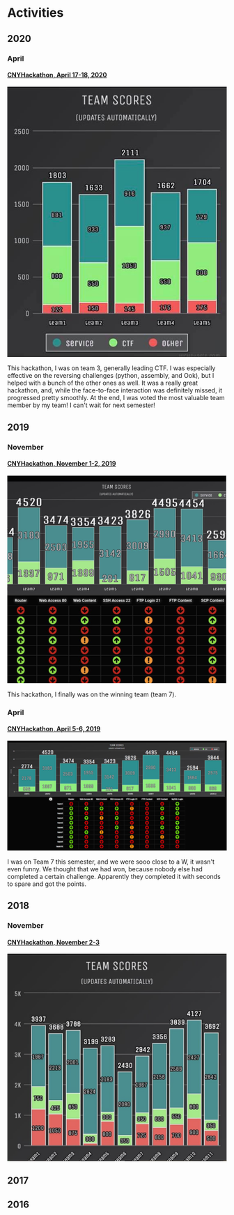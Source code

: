 # Activities

## 2020

### April

#### [CNYHackathon, April 17-18, 2020](https://www.cnyhackathon.org)

![Spring 2020 CNYHackathon Scores](./Images/cnyHackathonScoreSP20.jpg)

This hackathon, I was on team 3, generally leading CTF. I was especially effective on the reversing challenges (python, assembly, and Ook), but I helped with a bunch of the other ones as well. It was a really great hackathon, and, while the face-to-face interaction was definitely missed, it progressed pretty smoothly. At the end, I was voted the most valuable team member by my team! I can't wait for next semester!

## 2019

### November

#### [CNYHackathon, November 1-2, 2019](https://www.cnyhackathon.org)

![Fall 2019 CNYHackathon Scores](./Images/cnyhackathonScoreFA19.png)

This hackathon, I finally was on the winning team (team 7).

### April

#### [CNYHackathon, April 5-6, 2019](https://www.cnyhackathon.org)

![Spring 2019 CNYHackathon Scores](./Images/cnyhackathonScoreSP19.jpg)

I was on Team 7 this semester, and we were sooo close to a W, it wasn't even funny. We thought that we had won, because nobody else had completed a certain challenge. Apparently they completed it with seconds to spare and got the points.

## 2018

### November

#### [CNYHackathon, November 2-3](https://www.cnyhackathon.org)

![Fall 2018 CNYHackathon Scores](./Images/cnyhackathonScoreFA18.png)

## 2017

## 2016

